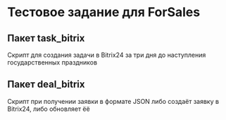 # Тестовое задание для ForSales

Пакет task_bitrix
-----
<p>Скрипт для создания задачи в Bitrix24 за три дня до наступления государственных праздников </p>


Пакет deal_bitrix
-----
<p>Cкрипт при получении заявки в формате JSON либо создаёт заявку в Bitrix24, либо обновляет ёё</p>
